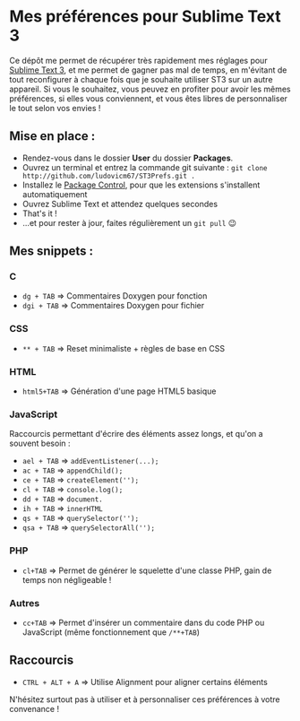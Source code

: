 Mes préférences pour Sublime Text 3
===================================

Ce dépôt me permet de récupérer très rapidement mes réglages pour [Sublime Text 3](http://www.sublimetext.com/3), et me permet de gagner pas mal de temps, en m'évitant de tout reconfigurer à chaque fois que je souhaite utiliser ST3 sur un autre appareil. Si vous le souhaitez, vous peuvez en profiter pour avoir les mêmes préférences, si elles vous conviennent, et vous êtes libres de personnaliser le tout selon vos envies !

## Mise en place :
 * Rendez-vous dans le dossier **User** du dossier **Packages**.
 * Ouvrez un terminal et entrez la commande git suivante : `git clone http://github.com/ludovicm67/ST3Prefs.git .`
 * Installez le [Package Control](https://packagecontrol.io/installation), pour que les extensions s'installent automatiquement
 * Ouvrez Sublime Text et attendez quelques secondes
 * That's it !
 * ...et pour rester à jour, faites régulièrement un `git pull` :wink:

## Mes snippets :

### C

 * `dg + TAB` => Commentaires Doxygen pour fonction
 * `dgi + TAB` => Commentaires Doxygen pour fichier

### CSS

 * `** + TAB` => Reset minimaliste + règles de base en CSS

### HTML

 * `html5+TAB` => Génération d'une page HTML5 basique

### JavaScript

Raccourcis permettant d'écrire des éléments assez longs, et qu'on a souvent besoin :

 * `ael + TAB` => `addEventListener(...);` 
 * `ac + TAB`  => `appendChild();`
 * `ce + TAB`  => `createElement('');`
 * `cl + TAB`  => `console.log();`
 * `dd + TAB`  => `document.`
 * `ih + TAB`  => `innerHTML`
 * `qs + TAB`  => `querySelector('');`
 * `qsa + TAB` => `querySelectorAll('');`

### PHP

 * `cl+TAB` => Permet de générer le squelette d'une classe PHP, gain de temps non négligeable !

### Autres

 * `cc+TAB` => Permet d'insérer un commentaire dans du code PHP ou JavaScript (même fonctionnement que `/**+TAB`)

## Raccourcis

 * `CTRL + ALT + A` => Utilise Alignment pour aligner certains éléments


N'hésitez surtout pas à utiliser et à personnaliser ces préférences à votre convenance !
